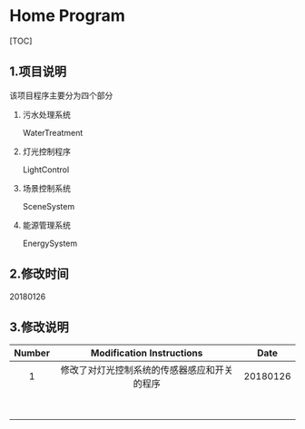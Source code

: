 # Home Program

[TOC]

## 1.项目说明

该项目程序主要分为四个部分

1. 污水处理系统

   WaterTreatment

2. 灯光控制程序

   LightControl

3. 场景控制系统

   SceneSystem

4. 能源管理系统

   EnergySystem

## 2.修改时间

20180126

## 3.修改说明

| Number | Modification Instructions |   Date   |
| :----: | :-----------------------: | :------: |
|   1    |  修改了对灯光控制系统的传感器感应和开关的程序   | 20180126 |
|        |                           |          |
|        |                           |          |
|        |                           |          |
|        |                           |          |
|        |                           |          |
|        |                           |          |
|        |                           |          |
|        |                           |          |


